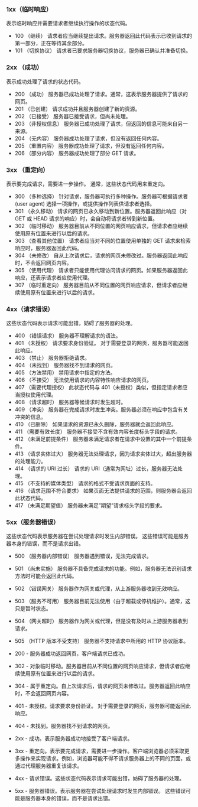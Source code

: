 ### 1xx（临时响应）
表示临时响应并需要请求者继续执行操作的状态代码。

- 100 （继续） 请求者应当继续提出请求。服务器返回此代码表示已收到请求的第一部分，正在等待其余部分。
- 101 （切换协议） 请求者已要求服务器切换协议，服务器已确认并准备切换。


### 2xx （成功）
表示成功处理了请求的状态代码。

- 200 （成功） 服务器已成功处理了请求。通常，这表示服务器提供了请求的网页。
- 201 （已创建） 请求成功并且服务器创建了新的资源。
- 202 （已接受） 服务器已接受请求，但尚未处理。
- 203 （非授权信息） 服务器已成功处理了请求，但返回的信息可能来自另一来源。
- 204 （无内容） 服务器成功处理了请求，但没有返回任何内容。
- 205 （重置内容） 服务器成功处理了请求，但没有返回任何内容。
- 206 （部分内容） 服务器成功处理了部分 GET 请求。


### 3xx （重定向）
表示要完成请求，需要进一步操作。 通常，这些状态代码用来重定向。

- 300 （多种选择） 针对请求，服务器可执行多种操作。服务器可根据请求者 (user agent) 选择一项操作，或提供操作列表供请求者选择。
- 301 （永久移动） 请求的网页已永久移动到新位置。服务器返回此响应（对 GET 或 HEAD 请求的响应）时，会自动将请求者转到新位置。
- 302 （临时移动） 服务器目前从不同位置的网页响应请求，但请求者应继续使用原有位置来进行以后的请求。
- 303 （查看其他位置） 请求者应当对不同的位置使用单独的 GET 请求来检索响应时，服务器返回此代码。
- 304 （未修改） 自从上次请求后，请求的网页未修改过。服务器返回此响应时，不会返回网页内容。
- 305 （使用代理） 请求者只能使用代理访问请求的网页。如果服务器返回此响应，还表示请求者应使用代理。
- 307 （临时重定向） 服务器目前从不同位置的网页响应请求，但请求者应继续使用原有位置来进行以后的请求。

### 4xx（请求错误）
这些状态代码表示请求可能出错，妨碍了服务器的处理。

- 400 （错误请求） 服务器不理解请求的语法。
- 401 （未授权） 请求要求身份验证。 对于需要登录的网页，服务器可能返回此响应。
- 403 （禁止） 服务器拒绝请求。
- 404 （未找到） 服务器找不到请求的网页。
- 405 （方法禁用） 禁用请求中指定的方法。
- 406 （不接受） 无法使用请求的内容特性响应请求的网页。
- 407 （需要代理授权） 此状态代码与 401（未授权）类似，但指定请求者应当授权使用代理。
- 408 （请求超时） 服务器等候请求时发生超时。
- 409 （冲突） 服务器在完成请求时发生冲突。服务器必须在响应中包含有关冲突的信息。
- 410 （已删除） 如果请求的资源已永久删除，服务器就会返回此响应。
- 411 （需要有效长度） 服务器不接受不含有效内容长度标头字段的请求。
- 412 （未满足前提条件） 服务器未满足请求者在请求中设置的其中一个前提条件。
- 413 （请求实体过大） 服务器无法处理请求，因为请求实体过大，超出服务器的处理能力。
- 414 （请求的 URI 过长） 请求的 URI（通常为网址）过长，服务器无法处理。
- 415 （不支持的媒体类型） 请求的格式不受请求页面的支持。
- 416 （请求范围不符合要求） 如果页面无法提供请求的范围，则服务器会返回此状态代码。
- 417 （未满足期望值） 服务器未满足”期望”请求标头字段的要求。

### 5xx（服务器错误）
这些状态代码表示服务器在尝试处理请求时发生内部错误。 这些错误可能是服务器本身的错误，而不是请求出错。

- 500 （服务器内部错误） 服务器遇到错误，无法完成请求。
- 501 （尚未实施） 服务器不具备完成请求的功能。例如，服务器无法识别请求方法时可能会返回此代码。
- 502 （错误网关） 服务器作为网关或代理，从上游服务器收到无效响应。
- 503 （服务不可用） 服务器目前无法使用（由于超载或停机维护）。通常，这只是暂时状态。
- 504 （网关超时） 服务器作为网关或代理，但是没有及时从上游服务器收到请求。
- 505 （HTTP 版本不受支持） 服务器不支持请求中所用的 HTTP 协议版本。



- 200 - 服务器成功返回网页，客户端请求已成功。
- 302 - 对象临时移动。服务器目前从不同位置的网页响应请求，但请求者应继续使用原有位置来进行以后的请求。
- 304 - 属于重定向。自上次请求后，请求的网页未修改过。服务器返回此响应时，不会返回网页内容。
- 401 - 未授权。请求要求身份验证。 对于需要登录的网页，服务器可能返回此响应。
- 404 - 未找到。服务器找不到请求的网页。
- 2xx - 成功。表示服务器成功地接受了客户端请求。
- 3xx - 重定向。表示要完成请求，需要进一步操作。客户端浏览器必须采取更多操作来实现请求。例如，浏览器可能不得不请求服务器上的不同的页面，或通过代理服务器重复该请求。
- 4xx - 请求错误。这些状态代码表示请求可能出错，妨碍了服务器的处理。
- 5xx - 服务器错误。表示服务器在尝试处理请求时发生内部错误。 这些错误可能是服务器本身的错误，而不是请求出错。
